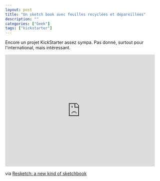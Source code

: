 ```yaml
---
layout: post
title: "Un sketch book avec feuilles recyclées et dépareillées"
description: ""
categories: ["Geek"]
tags: ["kickstarter"]
---
```


Encore un projet KickStarter assez sympa. Pas donné, surtout pour l'international, mais intéressant.

<iframe width="480" height="360" src="http://www.kickstarter.com/projects/shawnimal/resketch-a-new-kind-of-sketchbook/widget/video.html" frameborder="0"> </iframe>

via [Resketch: a new kind of sketchbook][1]

[1]: http://www.kickstarter.com/projects/shawnimal/resketch-a-new-kind-of-sketchbook
